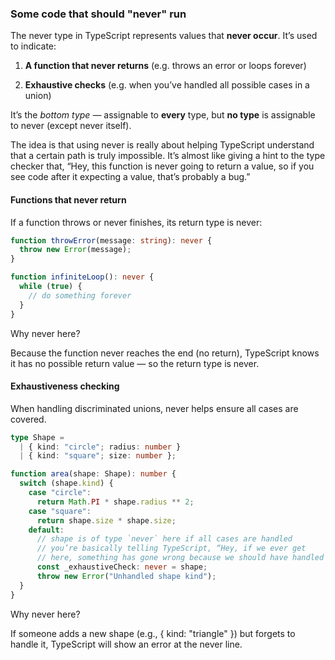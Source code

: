 
### **Some code that should "never" run**

The never type in TypeScript represents values that **never occur**. It’s used to indicate:

1. **A function that never returns** (e.g. throws an error or loops forever)
    
2. **Exhaustive checks** (e.g. when you’ve handled all possible cases in a union)

It’s the _bottom type_ — assignable to **every** type, but **no type** is assignable to never (except never itself).

The idea is that using never is really about helping TypeScript understand that a certain path is truly impossible. It’s almost like giving a hint to the type checker that, “Hey, this function is never going to return a value, so if you see code after it expecting a value, that’s probably a bug.”

#### Functions that never return

If a function throws or never finishes, its return type is never:
```typescript
function throwError(message: string): never {
  throw new Error(message);
}

function infiniteLoop(): never {
  while (true) {
    // do something forever
  }
}
```

Why never here?

Because the function never reaches the end (no return), TypeScript knows it has no possible return value — so the return type is never.

#### Exhaustiveness checking

When handling discriminated unions, never helps ensure all cases are covered.

```typescript
type Shape = 
  | { kind: "circle"; radius: number }
  | { kind: "square"; size: number };

function area(shape: Shape): number {
  switch (shape.kind) {
    case "circle":
      return Math.PI * shape.radius ** 2;
    case "square":
      return shape.size * shape.size;
    default:
      // shape is of type `never` here if all cases are handled
      // you’re basically telling TypeScript, “Hey, if we ever get 
      // here, something has gone wrong because we should have handled all the cases above.”
      const _exhaustiveCheck: never = shape;
      throw new Error("Unhandled shape kind");
  }
}
```

Why never here?

If someone adds a new shape (e.g., { kind: "triangle" }) but forgets to handle it, TypeScript will show an error at the never line.
